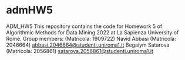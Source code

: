 # admHW5
ADM_HW5 This repository contains the code for Homework 5 of Algorithmic Methods for Data Mining 2022 at La Sapienza University of Rome.  Group members:  (Matricola: 1909722) Navid Abbasi (Matricola: 2046664) abbasi.2046664@studenti.uniroma1.it Begaiym Satarova (Matricola: 2056861) satarova.2056861@studenti.uniroma1.it
